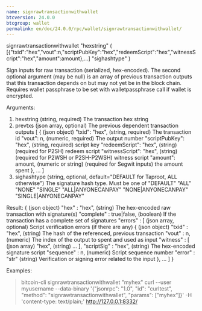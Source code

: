 ```yaml
---
name: signrawtransactionwithwallet
btcversion: 24.0.0
btcgroup: wallet
permalink: en/doc/24.0.0/rpc/wallet/signrawtransactionwithwallet/
---
```


signrawtransactionwithwallet "hexstring" ( [{"txid":"hex","vout":n,"scriptPubKey":"hex","redeemScript":"hex","witnessScript":"hex","amount":amount},...] "sighashtype" )

Sign inputs for raw transaction (serialized, hex-encoded).
The second optional argument (may be null) is an array of previous transaction outputs that
this transaction depends on but may not yet be in the block chain.
Requires wallet passphrase to be set with walletpassphrase call if wallet is encrypted.

Arguments:
1. hexstring                        (string, required) The transaction hex string
2. prevtxs                          (json array, optional) The previous dependent transaction outputs
     [
       {                            (json object)
         "txid": "hex",             (string, required) The transaction id
         "vout": n,                 (numeric, required) The output number
         "scriptPubKey": "hex",     (string, required) script key
         "redeemScript": "hex",     (string) (required for P2SH) redeem script
         "witnessScript": "hex",    (string) (required for P2WSH or P2SH-P2WSH) witness script
         "amount": amount,          (numeric or string) (required for Segwit inputs) the amount spent
       },
       ...
     ]
3. sighashtype                      (string, optional, default="DEFAULT for Taproot, ALL otherwise") The signature hash type. Must be one of
                                    "DEFAULT"
                                    "ALL"
                                    "NONE"
                                    "SINGLE"
                                    "ALL|ANYONECANPAY"
                                    "NONE|ANYONECANPAY"
                                    "SINGLE|ANYONECANPAY"

Result:
{                             (json object)
  "hex" : "hex",              (string) The hex-encoded raw transaction with signature(s)
  "complete" : true|false,    (boolean) If the transaction has a complete set of signatures
  "errors" : [                (json array, optional) Script verification errors (if there are any)
    {                         (json object)
      "txid" : "hex",         (string) The hash of the referenced, previous transaction
      "vout" : n,             (numeric) The index of the output to spent and used as input
      "witness" : [           (json array)
        "hex",                (string)
        ...
      ],
      "scriptSig" : "hex",    (string) The hex-encoded signature script
      "sequence" : n,         (numeric) Script sequence number
      "error" : "str"         (string) Verification or signing error related to the input
    },
    ...
  ]
}

Examples:
> bitcoin-cli signrawtransactionwithwallet "myhex"
> curl --user myusername --data-binary '{"jsonrpc": "1.0", "id": "curltest", "method": "signrawtransactionwithwallet", "params": ["myhex"]}' -H 'content-type: text/plain;' http://127.0.0.1:8332/


